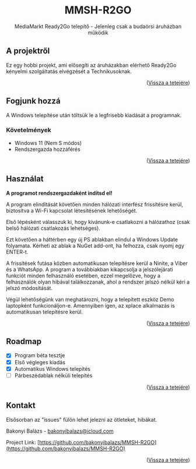 <a id="readme-top"></a>
<div align="center">

  <h1 align="center">MMSH-R2GO</h3>

  <p align="center">
    MediaMarkt Ready2Go telepítő - Jelenleg csak a budaörsi áruházban működik
    <br />
  </p>
</div>


<!-- ABOUT THE PROJECT -->
## A projektről

Ez egy hobbi projekt, ami elősegíti az áruházakban elérhető Ready2Go kényelmi szolgáltatás elvégzését a Technikusoknak.

<p align="right">(<a href="#readme-top">Vissza a tetejére</a>)</p>


<!-- GETTING STARTED -->
## Fogjunk hozzá

A Windows telepítése után töltsük le a legfrisebb kiadását a programnak.

### Követelmények

- Windows 11 (Nem S módos)
- Rendszergazda hozzáférés

<p align="right">(<a href="#readme-top">Vissza a tetejére</a>)</p>



<!-- USAGE EXAMPLES -->
## Használat

**A programot rendszergazdaként indítsd el!**

A program elindítását követően minden hálózati interfész frissítésre kerül, biztosítva a Wi-Fi kapcsolat létesítésének lehetőségét.

Első lépésként válasszuk ki, hogy kívánunk-e csatlakozni a hálózathoz (csak belső hálózati csatlakozás lehetséges). 

Ezt követően a háttérben egy új PS ablakban elindul a Windows Update folyamata. Kérheti az ablak a NuGet add-ont, ha felhozza, csak nyomj egy ENTER-t.

A frissítések futása közben automatikusan telepítésre kerül a Ninite, a Viber és a WhatsApp. A program a továbbiakban kikapcsolja a jelszólejárati funkciót minden felhasználó esetében, ezzel megelőzve, hogy a felhasználók olyan hibával találkozzanak, ahol a rendszer jelszó nélkül kéri a jelszó módosítását.

Végül lehetőségünk van meghatározni, hogy a telepített eszköz Demo laptopként funkcionáljon-e. 
Amennyiben igen, az xplace alkalmazás is automatikusan telepítésre kerül.

<p align="right">(<a href="#readme-top">Vissza a tetejére</a>)</p>



<!-- ROADMAP -->
## Roadmap

- [x] Program béta tesztje
- [x] Első végleges kiadás
- [x] Automatikus Windows telepítés
- [ ] Párbeszédablak nélküli telepítés

<p align="right">(<a href="#readme-top">Vissza a tetejére</a>)</p>

<!-- CONTACT -->
## Kontakt

Elsősorban az "issues" fülön lehet jelezni az ötleteket, hibákat.

Bakonyi Balázs - bakonyibalazs@icloud.com

Project Link: [https://github.com/bakonyibalazs/MMSH-R2GO](https://github.com/bakonyibalazs/MMSH-R2GO)

<p align="right">(<a href="#readme-top">Vissza a tetejére</a>)</p>


<!-- MARKDOWN LINKS & IMAGES -->
<!-- https://www.markdownguide.org/basic-syntax/#reference-style-links -->
[forks-shield]: https://img.shields.io/github/forks/othneildrew/Best-README-Template.svg?style=for-the-badge
[forks-url]: https://github.com/othneildrew/Best-README-Template/network/members
[stars-shield]: https://img.shields.io/github/stars/othneildrew/Best-README-Template.svg?style=for-the-badge
[stars-url]: https://github.com/othneildrew/Best-README-Template/stargazers
[issues-shield]: https://img.shields.io/github/issues/othneildrew/Best-README-Template.svg?style=for-the-badge
[issues-url]: https://github.com/othneildrew/Best-README-Template/issues
